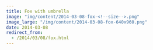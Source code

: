 ```yaml
---
title: Fox with umbrella
image: "img/content/2014-03-08-fox-<!--size-->.png"
image_large: "/img/content/2014-03-08-fox-640x960.png"
date: 2014-03-08
redirect_from:
  - /2014/03/08/fox.html
---
```

